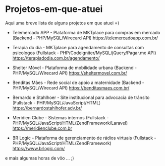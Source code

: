 # Projetos-em-que-atuei
Aqui uma breve lista de alguns projetos em que atuei =)

- Telemercado APP - Plataforma de MKTplace para compras em mercado (Backend - PHP/MySQL/Wirecard API) 
https://telemercadoapp.com.br/

- Terapia do dia - MKTplace para agendamento de consultas com psicologos (Fullstack - PHP/Codeigniter/MySQL/jQuery/Pagar.me API)
https://terapiadodia.com.br/agendamento/

- Shelter Móvel - Plataforma de mobilidade urbana (Backend - PHP/MySQL/Wirecard API)
https://sheltermovel.com.br/

- Benditas Mães - Rede social de apoio a maternidade (Backend - PHP/MySQL/Wirecard API)
https://benditasmaes.com.br/

- Bernardo e Stahlhoer - Site institucional para advocacia de trânsito (Fullstack - PHP/MySQL/JavaScript/HTML)
https://bernardostahlhofer.adv.br/

- Meridien Clube - Sistemas internos (Fullstack - PHP/MySQL/JavaScript/HTML/ZendFramework/Laravel)
https://meridienclube.com.br

- BR Logic - Plataforma de gerenciamento de rádios virtuais (Fullstack - PHP/MySQL/JavaScript/HTML/ZendFramework)
https://www.brlogic.com/

e mais algumas horas de vôo ... ;)
